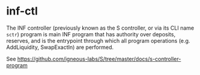 # inf-ctl

The INF controller (previously known as the S controller, or via its CLI name `sctr`) program is main INF program that has authority over deposits, reserves, and is the entrypoint through which all program operations (e.g. AddLiquidity, SwapExactIn) are performed.

See https://github.com/igneous-labs/S/tree/master/docs/s-controller-program
